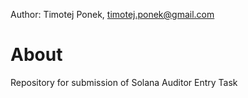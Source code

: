 Author: Timotej Ponek, timotej.ponek@gmail.com

# About
Repository for submission of Solana Auditor Entry Task